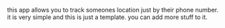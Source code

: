 this app allows you to track someones location just by their phone number. it is very simple and this is just a template. you can add more stuff to it.
